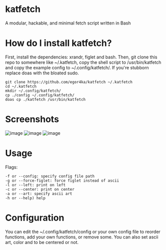 # katfetch
A modular, hackable, and minimal fetch script written in Bash

# How do I install katfetch?
First, install the dependencies: xrandr, figlet and bash.
Then, git clone this repo to somewhere like ~/.katfetch, copy the shell script to /usr/bin/katfetch
and copy
the example config to ~/.config/katfetch/.
If you're stubborn replace doas with the bloated sudo.
```
git clone https://github.com/egor4ka/katfetch ~/.katfetch
cd ~/.katfetch
mkdir ~/.config/katfetch/
cp ./config ~/.config/katfetch/
doas cp ./katfetch /usr/bin/katfetch
```

# Screenshots
![image](https://user-images.githubusercontent.com/50289495/154300990-7a76ab6d-d213-468c-98a5-00ce7a3e961f.png)
![image](https://user-images.githubusercontent.com/50289495/154301058-5f3a99ab-bb0a-4e10-9530-f6adef1741e0.png)
![image](https://user-images.githubusercontent.com/50289495/154301093-7e098a79-d956-4e0f-abc5-7e1658a8b71e.png)

# Usage
Flags:
```
-f or --config: specify config file path
-g or --force-figlet: force figlet instead of ascii
-l or --left: print on left
-c or --center: print on center
-a or --art: specify ascii art
-h or --help) help
```

# Configuration
You can edit the ~/.config/katfetch/config or your own config file to reorder functions, add your own functions, or remove some.
You can also set ascii art, color and to be centered or not.
